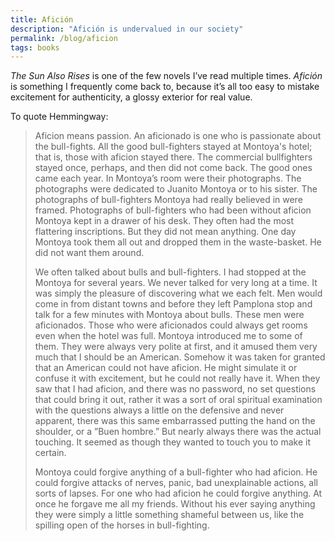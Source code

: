 ```yaml
---
title: Afición
description: "Afición is undervalued in our society" 
permalink: /blog/aficion
tags: books
--- 
```


*The Sun Also Rises* is one of the few novels I’ve read multiple times. *Afición* is something I frequently come back to, because it’s all too easy to mistake excitement for authenticity, a glossy exterior for real value. 

To quote Hemmingway: 

> Aficion means passion. An aficionado is one who is passionate about the bull-fights. All the good bull-fighters stayed at Montoya's hotel; that is, those with aficion stayed there. The commercial bullfighters stayed once, perhaps, and then did not come back. The good ones came each year. In Montoya’s room were their photographs. The photographs were dedicated to Juanito Montoya or to his sister. The photographs of bull-fighters Montoya had really believed in were framed. Photographs of bull-fighters who had been without aficion Montoya kept in a drawer of his desk. They often had the most flattering inscriptions. But they did not mean anything. One day Montoya took them all out and dropped them in the waste-basket. He did not want them around.    
> 
> We often talked about bulls and bull-fighters. I had stopped at the Montoya for several years. We never talked for very long at a time. It was simply the pleasure of discovering what we each felt. Men would come in from distant towns and before they left Pamplona stop and talk for a few minutes with Montoya about bulls. These men were aficionados. Those who were aficionados could always get rooms even when the hotel was full. Montoya introduced me to some of them. They were always very polite at first, and it amused them very much that I should be an American. Somehow it was taken for granted that an American could not have aficion. He might simulate it or confuse it with excitement, but he could not really have it. When they saw that I had aficion, and there was no password, no set questions that could bring it out, rather it was a sort of oral spiritual examination with the questions always a little on the defensive and never apparent, there was this same embarrassed putting the hand on the shoulder, or a ”Buen hombre.” But nearly always there was the actual touching. It seemed as though they wanted to touch you to make it certain.
>
> Montoya could forgive anything of a bull-fighter who had aficion. He could forgive attacks of nerves, panic, bad unexplainable actions, all sorts of lapses. For one who had aficion he could forgive anything. At once he forgave me all my friends. Without his ever saying anything they were simply a little something shameful between us, like the spilling open of the horses in bull-fighting.
